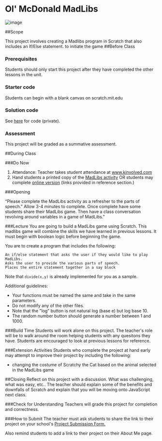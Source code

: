 # Ol' McDonald MadLibs

![image](http://i.imgur.com/OLUMwTX.jpg)

##Scope

This project involves creating a Madlibs program in Scratch that also includes an If/Else statement. to initiate the game 
##Before Class

### Prerequisites
Students should only start this project after they have completed the other lessons in the unit.

### Starter code

Students can begin with a blank canvas on scratch.mit.edu

### Solution code

See [here](https://github.com/ScriptEdcurriculum/solutions/tree/master/units/4-scratch/lessons/4-project/solution_code) for code (private).

### Assessment

This project will be graded as a summative assessment.

##During Class

###Do Now

1. Attendance: Teacher takes student attendance at www.kinvolved.com
2. Hand students a printed copy of the [MadLibs activity](http://www.madglibs.com/printglib.php?glibid=185) OR students may complete [online version](http://www.madglibs.com/showglib.php?glibid=185) (links provided in reference section.)

###Opening

“Please complete the MadLibs activity as a refresher to the parts of speech.” Allow 3-4 minutes to complete. Once complete have some students share their MadLibs game. Then have a class conversation revolving around variables in a game of MadLibs." 


###Lecture
You are going to build a MadLibs game using Scratch. This madlibs game will combine the skills we have learned in previous lessons. It must begin with boolean logic before beginning the game. 

You are to create a program that includes the following:

```
An if/else statement that asks the user if they would like to play MadLibs.
Asks the user to provide the various parts of speech.
Places the entire statement together in a say block
```

Note that `divide(x,y)` is already implemented for you as a sample.

Additional guidelines:

* Your functions must be named the same and take in the same parameters.
* Do not modify any of the other files. 
* Note that the "log" button is not natural log (base e) but log base 10.
* The random number button should generate a number between 1 and 1000.

###Build Time
Students will work alone on this project. The teacher's role will be to walk around the room helping students with any quesitons they have. Students are encouraged to look at previous lessons for reference.

###Extension Activities
Students who complete the project at hand early may attempt to improve their project by including the following:  

* changing the costume of Scratchy the Cat based on the animal selected in the MadLibs game

##Closing
Reflect on this project with a discussion. What was challenging, what was easy, etc.. The teacher should explain some of the benefits and downfalls of Scratch and explain that you will be moving onto JavaScript next class.

###Check for Understanding
Teachers will grade this project for completion and correctness.

###How to Submit
The teacher must ask students to share the link to their project on your school's [Project Submission Form.](https://docs.google.com/a/scripted.org/spreadsheets/d/1kaVH9hmkDCbBul19583UMPxl6IJ3-4pHgBQ2BU6TKDk/edit#gid=0)

Also remind students to add a link to their project on their About Me page.

